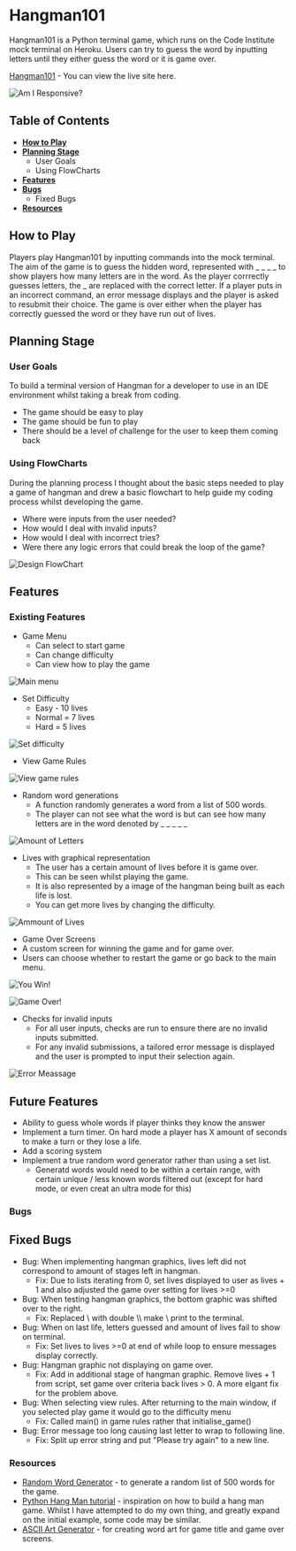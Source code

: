 # **Hangman101**
Hangman101 is a Python terminal game, which runs on the Code Institute mock terminal on Heroku.
Users can try to guess the word by inputting letters until they either guess the word or it is game over. 

[Hangman101](https://hangman101.herokuapp.com/) - You can view the live site here. 

![Am I Responsive?](docs/read-me/am-i-responsive.png) 

## **Table of Contents**
 * [**How to Play**](#how-to-play)
 * [**Planning Stage**](#planning-stage)
   * User Goals
   * Using FlowCharts
 * [**Features**](#features)
 * [**Bugs**](#bugs)
   * Fixed Bugs
 * [**Resources**](#resources)

## **How to Play**
Players play Hangman101 by inputting commands into the mock terminal. The aim of the game is to guess the hidden word, represented with _ _ _ _ to show players how many letters are in the word. As the player corrrectly guesses letters, the _ are replaced with the correct letter. If a player puts in an incorrect command, an error message displays and the player is asked to resubmit their choice. 
The game is over either when the player has correctly guessed the word or they have run out of lives. 

## **Planning Stage**

### **User Goals**
To build a terminal version of Hangman for a developer to use in an IDE environment whilst taking a break from coding.
 * The game should be easy to play
 * The game should be fun to play
 * There should be a level of challenge for the user to keep them coming back

 ### **Using FlowCharts**
 During the planning process I thought about the basic steps needed to play a game of hangman and drew a basic flowchart to help guide my coding process whilst developing the game. 
  * Where were inputs from the user needed?
  * How would I deal with invalid inputs?
  * How would I deal with incorrect tries?
  * Were there any logic errors that could break the loop of the game?

![Design FlowChart](docs/read-me/hangman-flowchart.png) 

 ## **Features**

 ### **Existing Features**
* Game Menu
  * Can select to start game
  * Can change difficulty
  * Can view how to play the game

![Main menu](docs/read-me/main-menu.png)

* Set Difficulty
  * Easy - 10 lives
  * Normal = 7 lives
  * Hard = 5 lives

![Set difficulty](docs/read-me/difficulty.png)

* View Game Rules

![View game rules](docs/read-me/rules.png)

 * Random word generations
   * A function randomly generates a word from a list of 500 words.
   * The player can not see what the word is but can see how many letters are in the word denoted by _ _ _ _ _ 

![Amount of Letters](docs/read-me/amount-of-letters.png) 

 * Lives with graphical representation
   * The user has a certain amount of lives before it is game over.
   * This can be seen whilst playing the game.
   * It is also represented by a image of the hangman being built as each life is lost.
   * You can get more lives by changing the difficulty.

![Ammount of Lives](docs/read-me/hangman-graphic.png) 

* Game Over Screens
 * A custom screen for winning the game and for game over. 
 * Users can choose whether to restart the game or go back to the main menu.

![You Win!](docs/read-me/you-win.png) 

![Game Over!](docs/read-me/game-over.png) 

* Checks for invalid inputs
  * For all user inputs, checks are run to ensure there are no invalid inputs submitted.
  * For any invalid submissions, a tailored error message is displayed and the user is prompted to input their selection again.

![Error Meassage](docs/read-me/err-message.png) 

## Future Features
 * Ability to guess whole words if player thinks they know the answer
 * Implement a turn timer. On hard mode a player has X amount of seconds to make a turn or they lose a life.
 * Add a scoring system
 * Implement a true random word generator rather than using a set list. 
   * Generatd words would need to be within a certain range, with certain unique / less known words filtered out (except for hard mode, or even creat an ultra mode for this)

### **Bugs**

## **Fixed Bugs**
* Bug: When implementing hangman graphics, lives left did not correspond to amount of stages left in hangman.
  * Fix: Due to lists iterating from 0, set lives displayed to user as lives + 1 and also adjusted the game over setting for lives >=0
* Bug: When testing hangman graphics, the bottom graphic was shifted over to the right.
  * Fix: Replaced \ with double \\\\ make \ print to the terminal. 
* Bug: When on last life, letters guessed and amount of lives fail to show on terminal.
  * Fix: Set lives to lives >=0 at end of while loop to ensure messages display correctly.
* Bug: Hangman graphic not displaying on game over.
  * Fix: Add in additional stage of hangman graphic. Remove lives + 1 from script, set game over criteria back lives > 0. A more elgant fix for the problem above.
* Bug: When selecting view rules. After returning to the main window, if you selected play game it would go to the difficulty menu
  * Fix: Called main() in game rules rather that initialise_game()
* Bug: Error message too long causing last letter to wrap to following line.
  * Fix: Split up error string and put "Please try again" to a new line.



### **Resources**
 * [Random Word Generator](https://www.randomlists.com/random-words) - to generate a random list of 500 words for the game.
 * [Python Hang Man tutorial](https://github.com/kiteco/python-youtube-code/tree/master/build-hangman-in-python) - inspiration on how to build a hang man game. Whilst I have attempted to do my own thing, and greatly expand on the initial example, some code may be similar. 
 * [ASCII Art Generator](https://patorjk.com/software/taag/#p=display&f=Standard&t=Hangman101) - for creating word art for game title and game over screens.